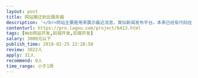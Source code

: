 ```yaml
---                
layout: post       
title: 网站搬迁到云服务器           
description: '</br>网站主要是用来展示最近消息，类似新闻发布平台。本来已经有代码在了，可是原来的服务器需要更换成云服务器，所以需要有一定能力的开发者进行搬迁，在搬迁的过程中，尽量修复后台代码，让网站能正常上线。</br>'     
contenturl: https://pro.lagou.com/project/6413.html      
tags: [Web网站开发,前端开发,后端开发]            
salary: 3000元以下          
publish_time: 2018-02-25 22:28:58         
review: 3022人                   
apply: 31人                   
recommend: 0人                   
time_range: 小于1周              
---                 
```

